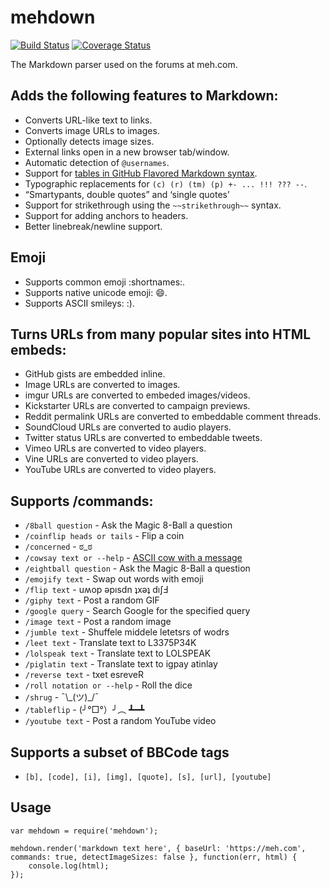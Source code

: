 # mehdown

[![Build Status](https://github.com/mediocre/mehdown/actions/workflows/continuousIntegration.yaml/badge.svg?branch=main)](https://github.com/mediocre/mehdown/actions?query=workflow%3Abuild+branch%3Amain)
[![Coverage Status](https://coveralls.io/repos/github/mediocre/mehdown/badge.svg?branch=main)](https://coveralls.io/github/mediocre/mehdown?branch=main)

The Markdown parser used on the forums at meh.com.

## Adds the following features to Markdown:

- Converts URL-like text to links.
- Converts image URLs to images.
- Optionally detects image sizes.
- External links open in a new browser tab/window.
- Automatic detection of `@usernames`.
- Support for [tables in GitHub Flavored Markdown syntax](https://help.github.com/articles/organizing-information-with-tables/).
- Typographic replacements for `(c) (r) (tm) (p) +- ... !!! ??? --`.
- “Smartypants, double quotes” and ‘single quotes’
- Support for strikethrough using the `~~strikethrough~~` syntax.
- Support for adding anchors to headers.
- Better linebreak/newline support.

## Emoji

- Supports common emoji :shortnames:.
- Supports native unicode emoji: 😄.
- Supports ASCII smileys: :).

## Turns URLs from many popular sites into HTML embeds:

- GitHub gists are embedded inline.
- Image URLs are converted to images.
- imgur URLs are converted to embeded images/videos.
- Kickstarter URLs are converted to campaign previews.
- Reddit permalink URLs are converted to embeddable comment threads.
- SoundCloud URLs are converted to audio players.
- Twitter status URLs are converted to embeddable tweets.
- Vimeo URLs are converted to video players.
- Vine URLs are converted to video players.
- YouTube URLs are converted to video players.

## Supports /commands:

- `/8ball question` - Ask the Magic 8-Ball a question
- `/coinflip heads or tails` - Flip a coin
- `/concerned` - ಠ_ಠ
- `/cowsay text or --help` - [ASCII cow with a message](https://en.wikipedia.org/wiki/Cowsay)
- `/eightball question` - Ask the Magic 8-Ball a question
- `/emojify text` - Swap out words with emoji
- `/flip text` - uʍop ǝpısdn ʇxǝʇ dıʃℲ
- `/giphy text` - Post a random GIF
- `/google query` - Search Google for the specified query
- `/image text` - Post a random image
- `/jumble text` - Shuffele middele letetsrs of wodrs
- `/leet text` - Translate text to L3375P34K
- `/lolspeak text` - Translate text to LOLSPEAK
- `/piglatin text` - Translate text to igpay atinlay
- `/reverse text` - txet esreveR
- `/roll notation or --help` - Roll the dice
- `/shrug` - ¯\\\_(ツ)\_/¯
- `/tableflip` - (╯°□°）╯︵ ┻━┻
- `/youtube text` - Post a random YouTube video

## Supports a subset of BBCode tags

- `[b], [code], [i], [img], [quote], [s], [url], [youtube]`

## Usage

```
var mehdown = require('mehdown');

mehdown.render('markdown text here', { baseUrl: 'https://meh.com', commands: true, detectImageSizes: false }, function(err, html) {
    console.log(html);
});
```